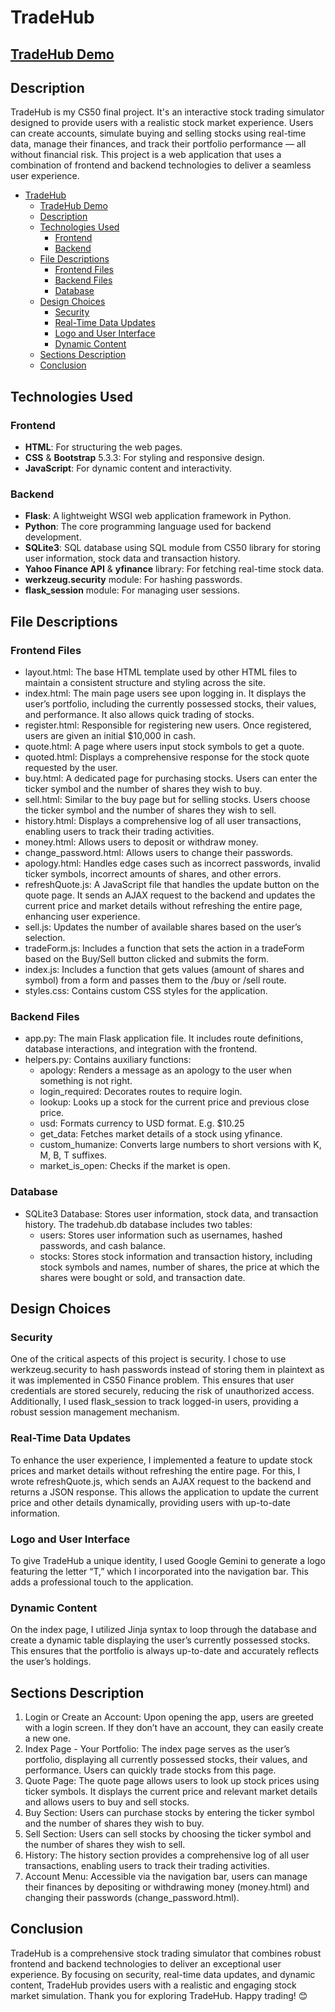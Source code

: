 # TradeHub
## [TradeHub Demo](https://youtu.be/izLADZelsKo)
## Description
TradeHub is my CS50 final project. It's an interactive stock trading simulator designed to provide users with a realistic stock market experience. Users can create accounts, simulate buying and selling stocks using real-time data, manage their finances, and track their portfolio performance — all without financial risk. This project is a web application that uses a combination of frontend and backend technologies to deliver a seamless user experience.

- [TradeHub](#tradehub)
	- [TradeHub Demo](#tradehub-demo)
	- [Description](#description)
	- [Technologies Used](#technologies-used)
		- [Frontend](#frontend)
		- [Backend](#backend)
	- [File Descriptions](#file-descriptions)
		- [Frontend Files](#frontend-files)
		- [Backend Files](#backend-files)
		- [Database](#database)
	- [Design Choices](#design-choices)
		- [Security](#security)
		- [Real-Time Data Updates](#real-time-data-updates)
		- [Logo and User Interface](#logo-and-user-interface)
		- [Dynamic Content](#dynamic-content)
	- [Sections Description](#sections-description)
	- [Conclusion](#conclusion)


## Technologies Used

### Frontend

- **HTML**: For structuring the web pages.
- **CSS** & **Bootstrap** 5.3.3: For styling and responsive design.
- **JavaScript**: For dynamic content and interactivity.

### Backend

 - **Flask**: A lightweight WSGI web application framework in Python.
 - **Python**: The core programming language used for backend development.
 - **SQLite3**: SQL database using SQL module from CS50 library for storing user information, stock data and transaction history.
 - **Yahoo Finance API** & **yfinance** library: For fetching real-time stock data.
 - **werkzeug.security** module: For hashing passwords.
 - **flask_session** module: For managing user sessions.

## File Descriptions

### Frontend Files

- layout.html: The base HTML template used by other HTML files to maintain a consistent structure and styling across the site.
- index.html: The main page users see upon logging in. It displays the user’s portfolio, including the currently possessed stocks, their values, and performance. It also allows quick trading of stocks.
- register.html: Responsible for registering new users. Once registered, users are given an initial $10,000 in cash.
- quote.html: A page where users input stock symbols to get a quote.
- quoted.html: Displays a comprehensive response for the stock quote requested by the user.
- buy.html: A dedicated page for purchasing stocks. Users can enter the ticker symbol and the number of shares they wish to buy.
- sell.html: Similar to the buy page but for selling stocks. Users choose the ticker symbol and the number of shares they wish to sell.
- history.html: Displays a comprehensive log of all user transactions, enabling users to track their trading activities.
- money.html: Allows users to deposit or withdraw money.
- change_password.html: Allows users to change their passwords.
- apology.html: Handles edge cases such as incorrect passwords, invalid ticker symbols, incorrect amounts of shares, and other errors.
- refreshQuote.js: A JavaScript file that handles the update button on the quote page. It sends an AJAX request to the backend and updates the current price and market details without refreshing the entire page, enhancing user experience.
- sell.js: Updates the number of available shares based on the user’s selection.
- tradeForm.js: Includes a function that sets the action in a tradeForm based on the Buy/Sell button clicked and submits the form.
- index.js: Includes a function that gets values (amount of shares and symbol) from a form and passes them to the /buy or /sell route.
- styles.css: Contains custom CSS styles for the application.

### Backend Files

- app.py: The main Flask application file. It includes route definitions, database interactions, and integration with the frontend.
- helpers.py: Contains auxiliary functions:
  - apology: Renders a message as an apology to the user when something is not right.
  - login_required: Decorates routes to require login.
  - lookup: Looks up a stock for the current price and previous close price.
  - usd: Formats currency to USD format. E.g. $10.25
  - get_data: Fetches market details of a stock using yfinance.
  - custom_humanize: Converts large numbers to short versions with K, M, B, T suffixes.
  - market_is_open: Checks if the market is open.

### Database

- SQLite3 Database: Stores user information, stock data, and transaction history. The tradehub.db database includes two tables:
  * users: Stores user information such as usernames, hashed passwords, and cash balance.
  * stocks: Stores stock information and transaction history, including stock symbols and names, number of shares, the price at which the shares were bought or sold, and transaction date.



## Design Choices

### Security

One of the critical aspects of this project is security. I chose to use werkzeug.security to hash passwords instead of storing them in plaintext as it was implemented in CS50 Finance problem. This ensures that user credentials are stored securely, reducing the risk of unauthorized access. Additionally, I used flask_session to track logged-in users, providing a robust session management mechanism.

### Real-Time Data Updates

To enhance the user experience, I implemented a feature to update stock prices and market details without refreshing the entire page. For this, I wrote refreshQuote.js, which sends an AJAX request to the backend and returns a JSON response. This allows the application to update the current price and other details dynamically, providing users with up-to-date information.

### Logo and User Interface

To give TradeHub a unique identity, I used Google Gemini to generate a logo featuring the letter “T,” which I incorporated into the navigation bar. This adds a professional touch to the application.

### Dynamic Content

On the index page, I utilized Jinja syntax to loop through the database and create a dynamic table displaying the user’s currently possessed stocks. This ensures that the portfolio is always up-to-date and accurately reflects the user’s holdings.

## Sections Description

1. Login or Create an Account: Upon opening the app, users are greeted with a login screen. If they don’t have an account, they can easily create a new one.
2.	Index Page - Your Portfolio: The index page serves as the user’s portfolio, displaying all currently possessed stocks, their values, and performance. Users can quickly trade stocks from this page.
3.	Quote Page: The quote page allows users to look up stock prices using ticker symbols. It displays the current price and relevant market details and allows users to buy and sell stocks.
4.	Buy Section: Users can purchase stocks by entering the ticker symbol and the number of shares they wish to buy.
5.	Sell Section: Users can sell stocks by choosing the ticker symbol and the number of shares they wish to sell.
6.	History: The history section provides a comprehensive log of all user transactions, enabling users to track their trading activities.
7.	Account Menu: Accessible via the navigation bar, users can manage their finances by depositing or withdrawing money (money.html) and changing their passwords (change_password.html).

## Conclusion

TradeHub is a comprehensive stock trading simulator that combines robust frontend and backend technologies to deliver an exceptional user experience. By focusing on security, real-time data updates, and dynamic content, TradeHub provides users with a realistic and engaging stock market simulation. Thank you for exploring TradeHub. Happy trading! 😊